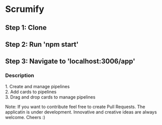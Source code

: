 # Scrumify
<h2>Step 1: Clone</h2>
<h2>Step 2: Run 'npm start'</h2>
<h2>Step 3: Navigate to 'localhost:3006/app'</h2>

<h3>Description</h3>
1. Create and manage pipelines <br/>
2. Add cards to pipelines<br/>
3. Drag and drop cards to manage pipelines

Note: If you want to contribute feel free to create Pull Requests. The applicatin is under development. Innovative and creative ideas are always welcome. Cheers :)